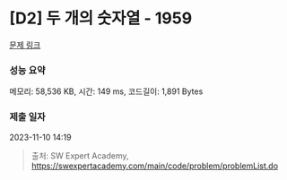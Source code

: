 # [D2] 두 개의 숫자열 - 1959 

[문제 링크](https://swexpertacademy.com/main/code/problem/problemDetail.do?contestProbId=AV5PpoFaAS4DFAUq) 

### 성능 요약

메모리: 58,536 KB, 시간: 149 ms, 코드길이: 1,891 Bytes

### 제출 일자

2023-11-10 14:19



> 출처: SW Expert Academy, https://swexpertacademy.com/main/code/problem/problemList.do